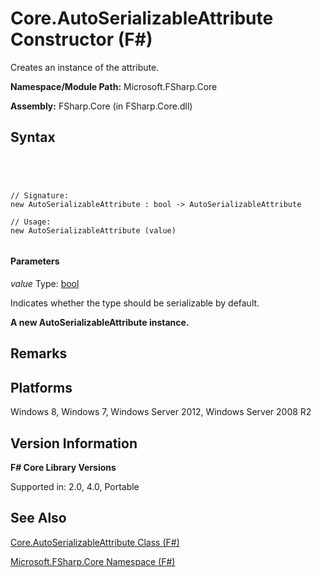# Core.AutoSerializableAttribute Constructor (F#)

Creates an instance of the attribute.

**Namespace/Module Path:** Microsoft.FSharp.Core

**Assembly:** FSharp.Core (in FSharp.Core.dll)


## Syntax



```




// Signature:
new AutoSerializableAttribute : bool -> AutoSerializableAttribute

// Usage:
new AutoSerializableAttribute (value)


```





#### Parameters
*value*
Type: [bool](http://msdn.microsoft.com/en-us/library/89c0cf9c-49ce-4207-a3be-555851a67dd5)


Indicates whether the type should be serializable by default.



**A new AutoSerializableAttribute instance.**
## Remarks

## Platforms
Windows 8, Windows 7, Windows Server 2012, Windows Server 2008 R2


## Version Information
**F# Core Library Versions**

Supported in: 2.0, 4.0, Portable




## See Also
[Core.AutoSerializableAttribute Class &#40;F&#35;&#41;](Core.AutoSerializableAttribute-Class-%5BFSharp%5D.md)

[Microsoft.FSharp.Core Namespace &#40;F&#35;&#41;](Microsoft.FSharp.Core-Namespace-%5BFSharp%5D.md)

